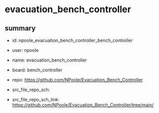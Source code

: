 # evacuation_bench_controller
 
## summary 
* id: npoole_evacuation_bench_controller_bench_controller
* user: npoole
* name: evacuation_bench_controller
* board: bench_controller
* repo: https://github.com/NPoole/Evacuation_Bench_Controller



* src_file_repo_sch: 
* src_file_repo_sch_link: https://github.com/NPoole/Evacuation_Bench_Controller/tree/main/






